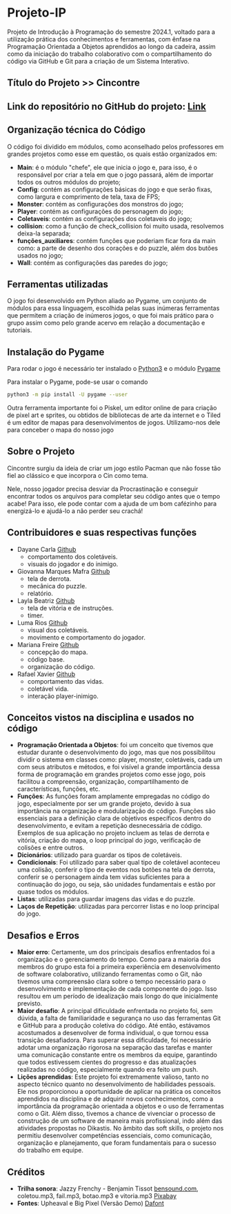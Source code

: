 # Projeto-IP

Projeto de Introdução à Programação do semestre 2024.1, voltado para a utilização prática dos conhecimentos e ferramentas, com ênfase na Programação Orientada a Objetos aprendidos ao longo da cadeira, assim como da iniciação do trabalho colaborativo com o compartilhamento do código via GitHub e Git para a criação de um Sistema Interativo.

## Título do Projeto >> Cincontre

## Link do repositório no GitHub do projeto: [Link](https://github.com/marisfreire/projetoIP2024.1.git)

## Organização técnica do Código

O código foi dividido em módulos, como aconselhado pelos professores em grandes projetos como esse em questão, os quais estão organizados em:

* **Main**: é o módulo "chefe", ele que inicia o jogo e, para isso, é o responsável por criar a tela em que o jogo passará, além de importar todos os outros módulos do projeto;
* **Config**: contém as configurações básicas do jogo e que serão fixas, como largura e comprimento de tela, taxa de FPS;
* **Monster**: contém as configurações dos monstros do jogo;
* **Player**: contém as configurações do personagem do jogo;
* **Coletaveis**: contém as configurações dos coletaveis do jogo;
* **collision**: como a função de check_collision foi muito usada, resolvemos deixa-la separada;
* **funções_auxiliares**: contém funções que poderiam ficar fora da main como: a parte de desenho dos corações e do puzzle, além dos butões usados no jogo;
* **Wall**: contém as configurações das paredes do jogo;

## Ferramentas utilizadas

O jogo foi desenvolvido em Python aliado ao Pygame, um conjunto de módulos para essa linguagem, escolhida pelas suas inúmeras ferramentas que permitem a criação de inúmeros jogos, o que foi mais prático para o grupo assim como pelo grande acervo em relação a documentação e tutoriais.

## Instalação do Pygame

Para rodar o jogo é necessário ter instalado o [Python3](https://www.python.org/downloads/) e o módulo [Pygame](https://www.pygame.org/news)

Para instalar o Pygame, pode-se usar o comando

```bash
python3 -m pip install -U pygame --user
```
Outra ferramenta importante foi o Piskel, um editor online de para criação de pixel art e sprites, ou obtidos de bibliotecas de arte da internet e o Tiled é um editor de mapas para desenvolvimentos de jogos. Utilizamo-nos dele para conceber o mapa do nosso jogo


## Sobre o Projeto

Cincontre surgiu da ideia de criar um jogo estilo Pacman que não fosse tão fiel ao clássico e que incorpora o Cin como tema.

Nele, nosso jogador precisa desviar da Procrastinação e conseguir encontrar todos os arquivos para completar seu código antes que o tempo acabe! Para isso, ele pode contar com a ajuda de um bom cafézinho para energizá-lo e ajudá-lo a não perder seu crachá!

## Contribuidores e suas respectivas funções

* Dayane Carla [Github](https://github.com/dayanetecla) 
    * comportamento dos coletáveis.
    * visuais do jogador e do inimigo.
* Giovanna Marques Mafra [Github](https://github.com/GiovannaMafra) 
    * tela de derrota.
    * mecânica do puzzle.
    * relatório.
* Layla Beatriz [Github](https://github.com/laylabeatriz) 
    * tela de vitória e de instruções.
    * timer.
* Luma Rios [Github](https://github.com/diskluma) 
    * visual dos coletáveis.
    * movimento e comportamento do jogador.
* Mariana Freire [Github](https://github.com/marisfreire)
    * concepção do mapa.
    * código base.
    * organização do código.
* Rafael Xavier [Github](https://github.com/rxavier1904) 
    * comportamento das vidas.
    * coletável vida.
    * interação player-inimigo.


## Conceitos vistos na disciplina e usados no código

* **Programação Orientada a Objetos**: foi um conceito que tivemos que estudar durante o desenvolvimento do jogo, mas que nos possibilitou dividir o sistema em classes como: player, monster, coletáveis, cada um com seus atributos e métodos, e foi visível a grande importância dessa forma de programação em grandes projetos como esse jogo, pois facilitou a compreensão, organização, compartilhamento de características, funções, etc. 
* **Funções**:  As funções foram amplamente empregadas no código do jogo, especialmente por ser um grande projeto, devido à sua importância na organização e modularização do código. Funções são essenciais para a definição clara de objetivos específicos dentro do desenvolvimento, e evitam a repetição desnecessária de código. Exemplos de sua aplicação no projeto incluem as telas de derrota e vitória, criação do mapa, o loop principal do jogo, verificação de colisões e entre outros.
* **Dicionários**: utilizado para guardar os tipos de coletáveis.
* **Condicionais**: Foi utilizado para saber qual tipo de coletável aconteceu uma colisão, conferir o tipo de eventos nos botões na tela de derrota, conferir se o personagem ainda tem vidas suficientes para a continuação do jogo, ou seja, são unidades fundamentais e estão por quase todos os módulos.
* **Listas**: utilizadas para guardar imagens das vidas e do puzzle.
* **Laços de Repetição**: utilizadas para percorrer listas e no loop principal do jogo.

## Desafios e Erros
* **Maior erro**: Certamente, um dos principais desafios enfrentados foi a organização e o gerenciamento do tempo. Como para a maioria dos membros do grupo esta foi a primeira experiência em desenvolvimento de software colaborativo, utilizando ferramentas como o Git, não tivemos uma compreensão clara sobre o tempo necessário para o desenvolvimento e implementação de cada componente do jogo. Isso resultou em um período de idealização mais longo do que inicialmente previsto.
* **Maior desafio**: A principal dificuldade enfrentada no projeto foi, sem dúvida, a falta de familiaridade e segurança no uso das ferramentas Git e GitHub para a produção coletiva do código. Até então, estávamos acostumados a desenvolver de forma individual, o que tornou essa transição desafiadora. Para superar essa dificuldade, foi necessário adotar uma organização rigorosa na separação das tarefas e manter uma comunicação constante entre os membros da equipe, garantindo que todos estivessem cientes do progresso e das atualizações realizadas no código, especialmente quando era feito um push.
* **Lições aprendidas**: Este projeto foi extremamente valioso, tanto no aspecto técnico quanto no desenvolvimento de habilidades pessoais. Ele nos proporcionou a oportunidade de aplicar na prática os conceitos aprendidos na disciplina e de adquirir novos conhecimentos, como a importância da programação orientada a objetos e o uso de ferramentas como o Git. Além disso, tivemos a chance de vivenciar o processo de construção de um software de maneira mais profissional, indo além das atividades propostas no Dikastis. No âmbito das soft skills, o projeto nos permitiu desenvolver competências essenciais, como comunicação, organização e planejamento, que foram fundamentais para o sucesso do trabalho em equipe.

## Créditos
* **Trilha sonora**: Jazzy Frenchy - Benjamin Tissot [bensound.com](https://www.bensound.com/royalty-free-music/track/jazzy-frenchy-upbeat-funny), coletou.mp3, fail.mp3, botao.mp3 e vitoria.mp3 [Pixabay](https://pixabay.com/)
* **Fontes**: Upheaval e Big Pixel (Versão Demo) [Dafont](https://www.dafont.com/pt/)


